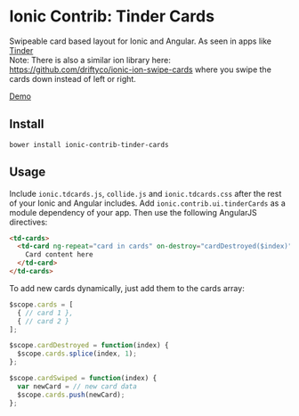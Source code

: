 Ionic Contrib: Tinder Cards
===================

Swipeable card based layout for Ionic and Angular. As seen in apps like [Tinder](http://www.gotinder.com/)  
Note: There is also a similar ion library here: https://github.com/driftyco/ionic-ion-swipe-cards where you swipe the cards down instead of left or right.

[Demo](http://codepen.io/mljsgto222/pen/QNRdvN)

## Install

`bower install ionic-contrib-tinder-cards`

## Usage

Include `ionic.tdcards.js`, `collide.js` and `ionic.tdcards.css` after the rest of your Ionic and Angular includes. Add `ionic.contrib.ui.tinderCards` as a module dependency of your app. Then use the following AngularJS directives:

```html
<td-cards>
  <td-card ng-repeat="card in cards" on-destroy="cardDestroyed($index)" on-swipe="cardSwiped($index)">
    Card content here
  </td-card>
</td-cards>
```

To add new cards dynamically, just add them to the cards array:

```javascript
$scope.cards = [
  { // card 1 },
  { // card 2 }
];

$scope.cardDestroyed = function(index) {
  $scope.cards.splice(index, 1);
};

$scope.cardSwiped = function(index) {
  var newCard = // new card data
  $scope.cards.push(newCard);
};
```



